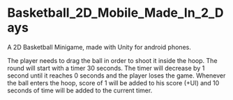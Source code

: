 # Basketball_2D_Mobile_Made_In_2_Days
A 2D Basketball Minigame, made with Unity for android phones.

The player needs to drag the ball in order to shoot it inside the hoop.
The round will start with a timer 30 seconds. The timer will decrease by 1 second until it reaches 0 seconds and the player loses the game.
Whenever the ball enters the hoop, score of 1 will be added to his score (+UI) and 10 seconds of time will be added to the current timer.
